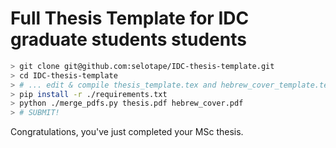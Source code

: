 # Full Thesis Template for IDC graduate students students

```bash
> git clone git@github.com:selotape/IDC-thesis-template.git
> cd IDC-thesis-template
> # ... edit & compile thesis_template.tex and hebrew_cover_template.tex
> pip install -r ./requirements.txt
> python ./merge_pdfs.py thesis.pdf hebrew_cover.pdf
> # SUBMIT!
```

Congratulations, you've just completed your MSc thesis.